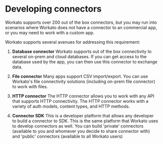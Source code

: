 # Developing connectors

Workato supports over 200 out of the box connectors, but you may run into scenarios where Workato does not have a connector to an commercial app, or you may need to work with a custom app.

Workato supports several avenues for addressing this requirement:

1. **Database connector** Workato supports out of the box connectivity to several on-prem and cloud databases. If you can get access to the database used by the app, you can then use this connector to exchange data.

2. **File connector** Many apps support CSV import/export. You can use Workato's file connectivity solutions (including on-prem file connector) to work with files.

3. **HTTP connector** The HTTP connector allows you to work with any API that supports HTTP connectivity. The HTTP connector works with a variety of auth models, content types, and HTTP methods. 

4. **Connector SDK** This is a developer platform that allows any developer to build a connector to SDK. This is the same platform that Workato uses to develop connectors as well. You can build 'private' connectors (available to you and whomever you decide to share connector with) and 'public' connectors (available to all Workato users)